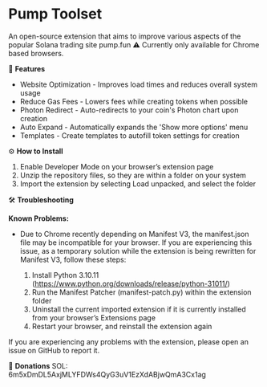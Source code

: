 # Pump Toolset
An open-source extension that aims to improve various aspects of the popular Solana trading site pump.fun
⚠️ Currently only available for Chrome based browsers.

💎 **Features**

  * Website Optimization - Improves load times and reduces overall system usage
  * Reduce Gas Fees - Lowers fees while creating tokens when possible
  * Photon Redirect - Auto-redirects to your coin's Photon chart upon creation
  * Auto Expand - Automatically expands the 'Show more options' menu
  * Templates - Create templates to autofill token settings for creation

⚙️ **How to Install**

  1. Enable Developer Mode on your browser’s extension page
  2. Unzip the repository files, so they are within a folder on your system
  3. Import the extension by selecting Load unpacked, and select the folder

🛠️ **Troubleshooting**

**Known Problems:**
* Due to Chrome recently depending on Manifest V3, the manifest.json file may be incompatible for your browser. If you are experiencing this issue, as a temporary solution while the extension is being rewritten for Manifest V3, follow these steps:

  1. Install Python 3.10.11 (https://www.python.org/downloads/release/python-31011/)
  2. Run the Manifest Patcher (manifest-patch.py) within the extension folder 
  3. Uninstall the current imported extension if it is currently installed from your browser’s Extensions page
  4. Restart your browser, and reinstall the extension again

If you are experiencing any problems with the extension, please open an issue on GitHub to report it.

💙 **Donations**
SOL: 6m5xDmDL5AxjMLYFDWs4QyG3uV1EzXdABjwQmA3Cx1ag
